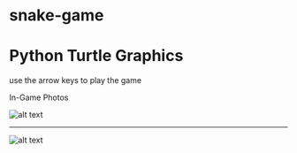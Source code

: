 # snake-game
# Python Turtle Graphics
use the arrow keys to play the game


In-Game Photos


![alt text](https://raw.githubusercontent.com/BunyaminEfe/snake-game/master/img/snake.png)


---------------------------------------------


![alt text](https://raw.githubusercontent.com/BunyaminEfe/snake-game/master/img/snake1.png)



